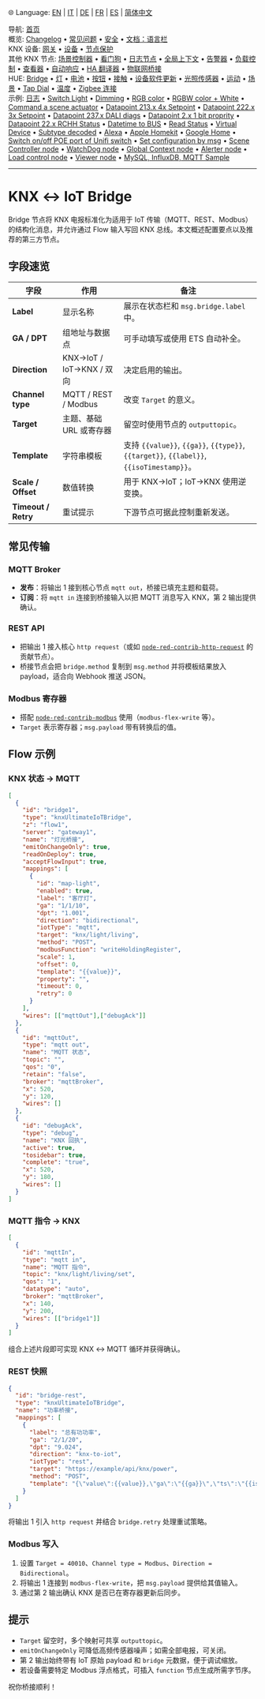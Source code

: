 🌐 Language: [EN](https://supergiovane.github.io/node-red-contrib-knx-ultimate/wiki/IoT-Bridge-Configuration) | [IT](https://supergiovane.github.io/node-red-contrib-knx-ultimate/wiki/it-IoT-Bridge-Configuration) | [DE](https://supergiovane.github.io/node-red-contrib-knx-ultimate/wiki/de-IoT-Bridge-Configuration) | [FR](https://supergiovane.github.io/node-red-contrib-knx-ultimate/wiki/fr-IoT-Bridge-Configuration) | [ES](https://supergiovane.github.io/node-red-contrib-knx-ultimate/wiki/es-IoT-Bridge-Configuration) | [简体中文](https://supergiovane.github.io/node-red-contrib-knx-ultimate/wiki/zh-CN-IoT-Bridge-Configuration)

<!-- NAV START -->
导航: [首页](https://supergiovane.github.io/node-red-contrib-knx-ultimate/wiki/zh-CN-Home)  
概览: [Changelog](https://github.com/Supergiovane/node-red-contrib-knx-ultimate/blob/master/CHANGELOG.md) • [常见问题](https://supergiovane.github.io/node-red-contrib-knx-ultimate/wiki/zh-CN-FAQ-Troubleshoot) • [安全](https://supergiovane.github.io/node-red-contrib-knx-ultimate/wiki/zh-CN-SECURITY) • [文档：语言栏](https://supergiovane.github.io/node-red-contrib-knx-ultimate/wiki/zh-CN-Docs-Language-Bar)  
KNX 设备: [网关](https://supergiovane.github.io/node-red-contrib-knx-ultimate/wiki/zh-CN-Gateway-configuration) • [设备](https://supergiovane.github.io/node-red-contrib-knx-ultimate/wiki/zh-CN-Device) • [节点保护](https://supergiovane.github.io/node-red-contrib-knx-ultimate/wiki/zh-CN-Protections)  
其他 KNX 节点: [场景控制器](https://supergiovane.github.io/node-red-contrib-knx-ultimate/wiki/zh-CN-SceneController-Configuration) • [看门狗](https://supergiovane.github.io/node-red-contrib-knx-ultimate/wiki/zh-CN-WatchDog-Configuration) • [日志节点](https://supergiovane.github.io/node-red-contrib-knx-ultimate/wiki/zh-CN-Logger-Configuration) • [全局上下文](https://supergiovane.github.io/node-red-contrib-knx-ultimate/wiki/zh-CN-GlobalVariable) • [告警器](https://supergiovane.github.io/node-red-contrib-knx-ultimate/wiki/zh-CN-Alerter-Configuration) • [负载控制](https://supergiovane.github.io/node-red-contrib-knx-ultimate/wiki/zh-CN-LoadControl-Configuration) • [查看器](https://supergiovane.github.io/node-red-contrib-knx-ultimate/wiki/zh-CN-knxUltimateViewer) • [自动响应](https://supergiovane.github.io/node-red-contrib-knx-ultimate/wiki/zh-CN-KNXAutoResponder) • [HA 翻译器](https://supergiovane.github.io/node-red-contrib-knx-ultimate/wiki/zh-CN-HATranslator) • [物联网桥接](https://supergiovane.github.io/node-red-contrib-knx-ultimate/wiki/zh-CN-IoT-Bridge-Configuration)  
HUE: [Bridge](https://supergiovane.github.io/node-red-contrib-knx-ultimate/wiki/zh-CN-HUE%20Bridge%20configuration) • [灯](https://supergiovane.github.io/node-red-contrib-knx-ultimate/wiki/zh-CN-HUE%20Light) • [电池](https://supergiovane.github.io/node-red-contrib-knx-ultimate/wiki/zh-CN-HUE%20Battery) • [按钮](https://supergiovane.github.io/node-red-contrib-knx-ultimate/wiki/zh-CN-HUE%20Button) • [接触](https://supergiovane.github.io/node-red-contrib-knx-ultimate/wiki/zh-CN-HUE%20Contact%20sensor) • [设备软件更新](https://supergiovane.github.io/node-red-contrib-knx-ultimate/wiki/zh-CN-HUE%20Device%20software%20update) • [光照传感器](https://supergiovane.github.io/node-red-contrib-knx-ultimate/wiki/zh-CN-HUE%20Light%20sensor) • [运动](https://supergiovane.github.io/node-red-contrib-knx-ultimate/wiki/zh-CN-HUE%20Motion) • [场景](https://supergiovane.github.io/node-red-contrib-knx-ultimate/wiki/zh-CN-HUE%20Scene) • [Tap Dial](https://supergiovane.github.io/node-red-contrib-knx-ultimate/wiki/zh-CN-HUE%20Tapdial) • [温度](https://supergiovane.github.io/node-red-contrib-knx-ultimate/wiki/zh-CN-HUE%20Temperature%20sensor) • [Zigbee 连接](https://supergiovane.github.io/node-red-contrib-knx-ultimate/wiki/zh-CN-HUE%20Zigbee%20connectivity)  
示例: [日志](https://supergiovane.github.io/node-red-contrib-knx-ultimate/wiki/zh-CN-Logger-Sample) • [Switch Light](https://supergiovane.github.io/node-red-contrib-knx-ultimate/wiki/-Sample---Switch-light) • [Dimming](https://supergiovane.github.io/node-red-contrib-knx-ultimate/wiki/-Sample---Dimming) • [RGB color](https://supergiovane.github.io/node-red-contrib-knx-ultimate/wiki/-Sample---RGB-Color) • [RGBW color + White](https://supergiovane.github.io/node-red-contrib-knx-ultimate/wiki/-Sample---RGBW-Color-plus-White) • [Command a scene actuator](https://supergiovane.github.io/node-red-contrib-knx-ultimate/wiki/-Sample---Control-a-scene-actuator) • [Datapoint 213.x 4x Setpoint](https://supergiovane.github.io/node-red-contrib-knx-ultimate/wiki/-Sample---DPT213) • [Datapoint 222.x 3x Setpoint](https://supergiovane.github.io/node-red-contrib-knx-ultimate/wiki/-Sample---DPT222) • [Datapoint 237.x DALI diags](https://supergiovane.github.io/node-red-contrib-knx-ultimate/wiki/-Sample---DPT237) • [Datapoint 2.x 1 bit proprity](https://supergiovane.github.io/node-red-contrib-knx-ultimate/wiki/-Sample---DPT2) • [Datapoint 22.x RCHH Status](https://supergiovane.github.io/node-red-contrib-knx-ultimate/wiki/-Sample---DPT22) • [Datetime to BUS](https://supergiovane.github.io/node-red-contrib-knx-ultimate/wiki/-Sample---DateTime-to-BUS) • [Read Status](https://supergiovane.github.io/node-red-contrib-knx-ultimate/wiki/-Sample---Read-value-from-Device) • [Virtual Device](https://supergiovane.github.io/node-red-contrib-knx-ultimate/wiki/-Sample---Virtual-Device) • [Subtype decoded](https://supergiovane.github.io/node-red-contrib-knx-ultimate/wiki/-Sample---Subtype) • [Alexa](https://supergiovane.github.io/node-red-contrib-knx-ultimate/wiki/-Sample---Alexa) • [Apple Homekit](https://supergiovane.github.io/node-red-contrib-knx-ultimate/wiki/-Sample---Apple-Homekit) • [Google Home](https://supergiovane.github.io/node-red-contrib-knx-ultimate/wiki/-Sample---Google-Assistant) • [Switch on/off POE port of Unifi switch](https://supergiovane.github.io/node-red-contrib-knx-ultimate/wiki/-Sample---UnifiPOE) • [Set configuration by msg](https://supergiovane.github.io/node-red-contrib-knx-ultimate/wiki/-Sample-setConfig) • [Scene Controller node](https://supergiovane.github.io/node-red-contrib-knx-ultimate/wiki/Sample-Scene-Node) • [WatchDog node](https://supergiovane.github.io/node-red-contrib-knx-ultimate/wiki/-Sample---WatchDog) • [Global Context node](https://supergiovane.github.io/node-red-contrib-knx-ultimate/wiki/SampleGlobalContextNode) • [Alerter node](https://supergiovane.github.io/node-red-contrib-knx-ultimate/wiki/SampleAlerter) • [Load control node](https://supergiovane.github.io/node-red-contrib-knx-ultimate/wiki/SampleLoadControl) • [Viewer node](https://supergiovane.github.io/node-red-contrib-knx-ultimate/wiki/knxUltimateViewer) • [MySQL, InfluxDB, MQTT Sample](https://supergiovane.github.io/node-red-contrib-knx-ultimate/wiki/Sample-KNX2MQTT-KNX2MySQL-KNX2InfluxDB)
<!-- NAV END -->

---

# KNX ↔ IoT Bridge

Bridge 节点将 KNX 电报标准化为适用于 IoT 传输（MQTT、REST、Modbus）的结构化消息，并允许通过 Flow 输入写回 KNX 总线。本文概述配置要点以及推荐的第三方节点。

## 字段速览

| 字段 | 作用 | 备注 |
| -- | -- | -- |
| **Label** | 显示名称 | 展示在状态栏和 `msg.bridge.label` 中。 |
| **GA / DPT** | 组地址与数据点 | 可手动填写或使用 ETS 自动补全。 |
| **Direction** | KNX→IoT / IoT→KNX / 双向 | 决定启用的输出。 |
| **Channel type** | MQTT / REST / Modbus | 改变 `Target` 的意义。 |
| **Target** | 主题、基础 URL 或寄存器 | 留空时使用节点的 `outputtopic`。 |
| **Template** | 字符串模板 | 支持 `{{value}}`, `{{ga}}`, `{{type}}`, `{{target}}`, `{{label}}`, `{{isoTimestamp}}`。 |
| **Scale / Offset** | 数值转换 | 用于 KNX→IoT；IoT→KNX 使用逆变换。 |
| **Timeout / Retry** | 重试提示 | 下游节点可据此控制重新发送。 |

## 常见传输

### MQTT Broker

- **发布**：将输出 1 接到核心节点 `mqtt out`，桥接已填充主题和载荷。
- **订阅**：将 `mqtt in` 连接到桥接输入以把 MQTT 消息写入 KNX，第 2 输出提供确认。

### REST API

- 把输出 1 接入核心 `http request`（或如 [`node-red-contrib-http-request`](https://flows.nodered.org/node/node-red-contrib-http-request) 的贡献节点）。
- 桥接节点会把 `bridge.method` 复制到 `msg.method` 并将模板结果放入 payload，适合向 Webhook 推送 JSON。

### Modbus 寄存器

- 搭配 [`node-red-contrib-modbus`](https://flows.nodered.org/node/node-red-contrib-modbus) 使用（`modbus-flex-write` 等）。
- `Target` 表示寄存器；`msg.payload` 带有转换后的值。

## Flow 示例

### KNX 状态 → MQTT

```json
[
  {
    "id": "bridge1",
    "type": "knxUltimateIoTBridge",
    "z": "flow1",
    "server": "gateway1",
    "name": "灯光桥接",
    "emitOnChangeOnly": true,
    "readOnDeploy": true,
    "acceptFlowInput": true,
    "mappings": [
      {
        "id": "map-light",
        "enabled": true,
        "label": "客厅灯",
        "ga": "1/1/10",
        "dpt": "1.001",
        "direction": "bidirectional",
        "iotType": "mqtt",
        "target": "knx/light/living",
        "method": "POST",
        "modbusFunction": "writeHoldingRegister",
        "scale": 1,
        "offset": 0,
        "template": "{{value}}",
        "property": "",
        "timeout": 0,
        "retry": 0
      }
    ],
    "wires": [["mqttOut"],["debugAck"]]
  },
  {
    "id": "mqttOut",
    "type": "mqtt out",
    "name": "MQTT 状态",
    "topic": "",
    "qos": "0",
    "retain": "false",
    "broker": "mqttBroker",
    "x": 520,
    "y": 120,
    "wires": []
  },
  {
    "id": "debugAck",
    "type": "debug",
    "name": "KNX 回执",
    "active": true,
    "tosidebar": true,
    "complete": "true",
    "x": 520,
    "y": 180,
    "wires": []
  }
]
```

### MQTT 指令 → KNX

```json
[
  {
    "id": "mqttIn",
    "type": "mqtt in",
    "name": "MQTT 指令",
    "topic": "knx/light/living/set",
    "qos": "1",
    "datatype": "auto",
    "broker": "mqttBroker",
    "x": 140,
    "y": 200,
    "wires": [["bridge1"]]
  }
]
```

组合上述片段即可实现 KNX ↔ MQTT 循环并获得确认。

### REST 快照

```json
{
  "id": "bridge-rest",
  "type": "knxUltimateIoTBridge",
  "name": "功率桥接",
  "mappings": [
    {
      "label": "总有功功率",
      "ga": "2/1/20",
      "dpt": "9.024",
      "direction": "knx-to-iot",
      "iotType": "rest",
      "target": "https://example/api/knx/power",
      "method": "POST",
      "template": "{\"value\":{{value}},\"ga\":\"{{ga}}\",\"ts\":\"{{isoTimestamp}}\"}"
    }
  ]
}
```

将输出 1 引入 `http request` 并结合 `bridge.retry` 处理重试策略。

### Modbus 写入

1. 设置 `Target = 40010`、`Channel type = Modbus`、`Direction = Bidirectional`。
2. 将输出 1 连接到 `modbus-flex-write`，把 `msg.payload` 提供给其值输入。
3. 通过第 2 输出确认 KNX 是否已在寄存器更新后同步。

## 提示

- `Target` 留空时，多个映射可共享 `outputtopic`。
- `emitOnChangeOnly` 可降低高频传感器噪声；如需全部电报，可关闭。
- 第 2 输出始终带有 IoT 原始 payload 和 `bridge` 元数据，便于调试缩放。
- 若设备需要特定 Modbus 浮点格式，可插入 `function` 节点生成所需字节序。

祝你桥接顺利！

